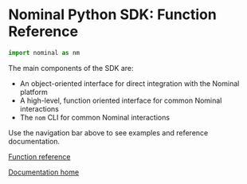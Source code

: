 # Nominal Python SDK: Function Reference

```py
import nominal as nm
```

The main components of the SDK are:

- An object-oriented interface for direct integration with the Nominal platform
- A high-level, function oriented interface for common Nominal interactions
- The `nom` CLI for common Nominal interactions

Use the navigation bar above to see examples and reference documentation.

[Function reference](/nominal-client/reference/toplevel/)

[Documentation home](https://docs.nominal.io/)
